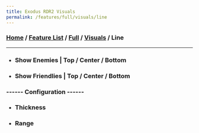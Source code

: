 ```yaml
---
title: Exodus RDR2 Visuals
permalink: /features/full/visuals/line
---
```

### [Home](/) / [Feature List](/features) / [Full](/features/full) / [Visuals](/features/full/visuals) / Line
---
- ### Show Enemies | Top / Center / Bottom
- ### Show Friendlies | Top / Center / Bottom
### ------ Configuration ------
- ### Thickness
- ### Range
